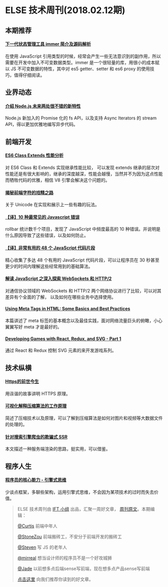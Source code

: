# ELSE 技术周刊(2018.02.12期)

## 本期推荐

#### [下一代状态管理工具 immer 简介及源码解析](https://zhangzhao.name/2018/02/01/immer%20-%20immutable/)

在使用 JavaScript 引用类型的时候，经常会产生一些无法意识到的副作用，所以需要在开发中加入不可变数据类型。immer 是一个很轻量的库，用很小的成本赋以 JS 不可变数据的特性，其中对 es5 getter、setter 和 es6 proxy 的使用技巧，值得仔细阅读。

## 业界动态

#### [介绍 Node.js 未来两处很不错的新特性](https://zhuanlan.zhihu.com/p/33689191)

Node.js 新加入的 Promise 化的 fs API，以及支持 Async Iterators 的 stream API，得以更加优雅地编写异步代码。

## 前端开发

#### [ES6 Class Extends 性能分析](https://zhuanlan.zhihu.com/p/33538431)

对 ES6 Class 和 Extends 实现继承性能比较， 可以发现 extends 继承的层次对性能还是有很大影响的，继承的深度越深，性能会越慢，当然并不为因为这点性能而牺牲代码的优雅，相信 V8 引擎会解决这个问题的。

#### [揭秘前端字符的戏精之路](https://mp.weixin.qq.com/s?__biz=MjM5MTA1MjAxMQ==&mid=2651227724&idx=1&sn=0de640c1a8cae680b1dc599b56029ecb)

关于 Unicode 在实现和展示上一些有趣的玩法。

#### [【译】10 种最常见的 Javascript 错误](http://elevenbeans.github.io/2018/02/05/top-10-javascript-errors/)

rollbar 统计数千个项目，发现了 JavaScript 中频度最高的 10 种错误。并说明是什么原因导致了这些错误，以及如何防止。

#### [【译】非常有用的 48 个 JavaScript 代码片段](http://codebay.cn/post/7452.html)

精心收集了多达 48 个有用的 JavaScript 代码片段，可以让程序员在 30 秒甚至更少的时间内理解这些经常用到的基础算法。

#### [解读 JavaScript 之深入探索 WebSockets 和 HTTP/2](https://www.oschina.net/translate/how-does-javascript-actually-work-part-5)

对通信协议领域的 WebSockets 和 HTTP/2 两个网络协议进行了比较，可以对其差异有个全面的了解， 以及如何在哪些业务中选择使用。

#### [Using Meta Tags in HTML: Some Basics and Best Practices](https://www.sitepoint.com/meta-tags-html-basics-best-practices/)

本篇讲述了 meta 标签的基本概念以及最佳实践，面对网络流量巨头的俯瞰，小心翼翼写好 meta 才是最好的。

#### [Developing Games with React, Redux, and SVG - Part 1](https://auth0.com/blog/developing-games-with-react-redux-and-svg-part-1/)

通过 React 和 Redux 控制 SVG 元素的来开发游戏系列。

## 技术纵横

#### [Https的前世今生](https://mp.weixin.qq.com/s/ci-PVZzzDLq6n_0YWaC_GQ)

用诙谐的故事讲明 HTTPS 原理。

#### [可视化解释压缩算法的工作原理](http://blog.jobbole.com/113505/)

简述了压缩技术以及原理，可以了解到压缩算法是如何对图片和视频等大数据文件的处理的。

#### [针对搜索引擎爬虫的欺骗式 SSR](https://segmentfault.com/a/1190000013246505)

本文描述一种服务端渲染的思路，挺实用，可以借鉴。

## 程序人生

#### [程序员的核心能力 - 引擎式思维](https://www.yejianye.com/2018/01/06/engine-thinking/)

少谈点框架，多聊些架构，运用引擎式思维，不会因为某项技术的过时而失去价值。

> ELSE 技术周刊由 [IFT 小组](https://github.com/CtripFE) 出品，汇聚一周好文章， [周刊原文](https://zhuanlan.zhihu.com/p/33768773/)。本期编辑：
>
> [@Curtis](https://github.com/CurtisCBS) 前端中年人
>
> [@StoneZou](https://github.com/stoneyong) 前端搬砖工，不安分于前端开发的搬砖工
>
> [@Steven](https://github.com/StevenX911) 写 JS 的老年人
>
> [@mirreal](https://github.com/mirreal) 想当设计师的程序员不是一个好攻城狮
>
> [@Jade](https://github.com/Jade05) 以前想多点后端sense写前端，现在想多点产品sense写前端
>
> [点击这里](https://github.com/CtripFE/fe-weekly/issues) 向我们推荐你读到的好文章。
